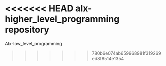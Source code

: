 <<<<<<< HEAD
alx-higher_level_programming repository
=======
Alx-low_level_programming
>>>>>>> 780b6e074ab659968981f319269ed8f8514e1354
